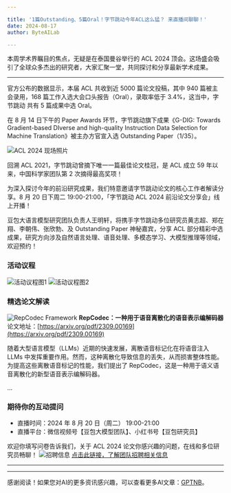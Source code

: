 ```yaml
---

title: '1篇Outstanding、5篇Oral！字节跳动今年ACL这么猛？ 来直播间聊聊！'
date: 2024-08-17
author: ByteAILab

---
```


本周学术界瞩目的焦点，无疑是在泰国曼谷举行的 ACL 2024 顶会。这场盛会吸引了全球众多杰出的研究者，大家汇聚一堂，共同探讨和分享最新学术成果。

---


官方公布的数据显示，本届 ACL 共收到近 5000 篇论文投稿，其中 940 篇被主会录用，168 篇工作入选大会口头报告（Oral），录取率低于 3.4%，这当中，字节跳动 共有 5 篇成果中选 Oral。

在 8 月 14 日下午的 Paper Awards 环节，字节跳动旗下成果《G-DIG: Towards Gradient-based DIverse and high-quality Instruction Data Selection for Machine Translation》被主办方官宣入选 Outstanding Paper（1/35）。

![ACL 2024 现场照片](https://mmbiz.qpic.cn/sz_mmbiz_jpg/KmXPKA19gW81RVUnXDVem9EDzCibXV3p0jJicfpykl9HF9GlXSjeXCyiaXfZI724zJp1yWp2cy1y8NXeDFHsoCqmQ/640?wx_fmt=jpeg&from=appmsg)

回溯 ACL 2021，字节跳动曾摘下唯一一篇最佳论文桂冠，是 ACL 成立 59 年以来，中国科学家团队第 2 次摘得最高奖项！

为深入探讨今年的前沿研究成果，我们特意邀请字节跳动论文的核心工作者解读分享。8 月 20 日下周二 19:00-21:00，「字节跳动 ACL 2024 前沿论文分享会」线上开播！

豆包大语言模型研究团队负责人王明轩，将携手字节跳动多位研究员黄志超、郑在翔、李朝伟、张欣勃、及 Outstanding Paper 神秘嘉宾，分享 ACL 部分精彩中选成果，研究方向涉及自然语言处理、语音处理、多模态学习、大模型推理等领域，欢迎预约！

### 活动议程
![活动议程图1](https://mmbiz.qpic.cn/sz_mmbiz_png/KmXPKA19gW81RVUnXDVem9EDzCibXV3p0ttDicuIzNHGKAESldHvibbQf4hsgpibkk5CHOy1MCf65xqbNYuM7p2ddQ/640?wx_fmt=png&from=appmsg)
![活动议程图2](https://mmbiz.qpic.cn/sz_mmbiz_png/IrH3BAPESuialuJplZsibXWPmHuicsqznTuicWWw8H125ZMVcp3bZOeuDcJnH6I90OqGm5w6EjPRVzN47tlTZXS2eQ/640?wx_fmt=other&from=appmsg&tp=webp&wxfrom=5&wx_lazy=1&wx_co=1)

### 精选论文解读
![RepCodec Framework](https://mmbiz.qpic.cn/sz_mmbiz_jpg/IrH3BAPESuiacNdRrd43J5KZbSxodmxvSibUSkRfiauXFqBZtTfKVHq4ARLwXhXcJ01vGLMVyFnFiaLKgEFD4XQR2w/640?wx_fmt=other&from=appmsg&tp=webp&wxfrom=5&wx_lazy=1&wx_co=1)
**RepCodec：一种用于语音离散化的语音表示编解码器**
论文地址：[https://arxiv.org/pdf/2309.00169](https://arxiv.org/pdf/2309.00169)

随着大型语言模型（LLMs）近期的快速发展，离散语音标记化在将语音注入 LLMs 中发挥重要作用。然而，这种离散化导致信息的丢失，从而损害整体性能。为提高这些离散语音标记的性能，我们提出了 RepCodec，这是一种用于语义语音离散化的新型语音表示编解码器。

...

### 期待你的互动提问
- 直播时间：2024 年 8 月 20 日（周二） 19:00-21:00
- 直播平台：微信视频号【豆包大模型团队】、小红书号【豆包研究员】

欢迎你填写问卷告诉我们，关于 ACL 2024 论文你感兴趣的问题，在线和多位研究员畅聊！
![招聘信息](https://mmbiz.qpic.cn/sz_mmbiz_png/IrH3BAPESuiacNdRrd43J5KZbSxodmxvSpbnVcAfVn7gbgCSXavMwVBPDILTv7YYREVwmRaCQXkG1l1Zq8YcPzw/640?wx_fmt=other&from=appmsg&tp=webp&wxfrom=5&wx_lazy=1&wx_co=1) [点击此链接，了解团队招聘相关信息](https://jobs.toutiao.com/campus/position?keywords=&category=&location=&project=7369308514965489958&type=&job_hot_flag=¤t=1&limit=10&functionCategory=&tag=&spread=JXECMSY)

---
---
感谢阅读！如果您对AI的更多资讯感兴趣，可以查看更多AI文章：[GPTNB](https://gptnb.com)。